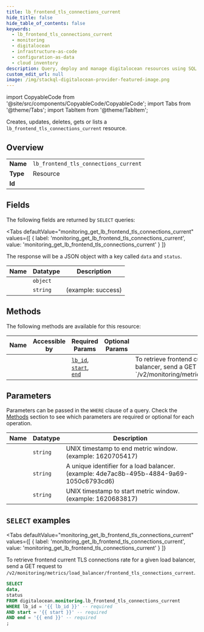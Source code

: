 ```yaml
--- 
title: lb_frontend_tls_connections_current
hide_title: false
hide_table_of_contents: false
keywords:
  - lb_frontend_tls_connections_current
  - monitoring
  - digitalocean
  - infrastructure-as-code
  - configuration-as-data
  - cloud inventory
description: Query, deploy and manage digitalocean resources using SQL
custom_edit_url: null
image: /img/stackql-digitalocean-provider-featured-image.png
---
```


import CopyableCode from '@site/src/components/CopyableCode/CopyableCode';
import Tabs from '@theme/Tabs';
import TabItem from '@theme/TabItem';

Creates, updates, deletes, gets or lists a <code>lb_frontend_tls_connections_current</code> resource.

## Overview
<table><tbody>
<tr><td><b>Name</b></td><td><code>lb_frontend_tls_connections_current</code></td></tr>
<tr><td><b>Type</b></td><td>Resource</td></tr>
<tr><td><b>Id</b></td><td><CopyableCode code="digitalocean.monitoring.lb_frontend_tls_connections_current" /></td></tr>
</tbody></table>

## Fields

The following fields are returned by `SELECT` queries:

<Tabs
    defaultValue="monitoring_get_lb_frontend_tls_connections_current"
    values={[
        { label: 'monitoring_get_lb_frontend_tls_connections_current', value: 'monitoring_get_lb_frontend_tls_connections_current' }
    ]}
>
<TabItem value="monitoring_get_lb_frontend_tls_connections_current">

The response will be a JSON object with a key called `data` and `status`.

<table>
<thead>
    <tr>
    <th>Name</th>
    <th>Datatype</th>
    <th>Description</th>
    </tr>
</thead>
<tbody>
<tr>
    <td><CopyableCode code="data" /></td>
    <td><code>object</code></td>
    <td></td>
</tr>
<tr>
    <td><CopyableCode code="status" /></td>
    <td><code>string</code></td>
    <td> (example: success)</td>
</tr>
</tbody>
</table>
</TabItem>
</Tabs>

## Methods

The following methods are available for this resource:

<table>
<thead>
    <tr>
    <th>Name</th>
    <th>Accessible by</th>
    <th>Required Params</th>
    <th>Optional Params</th>
    <th>Description</th>
    </tr>
</thead>
<tbody>
<tr>
    <td><a href="#monitoring_get_lb_frontend_tls_connections_current"><CopyableCode code="monitoring_get_lb_frontend_tls_connections_current" /></a></td>
    <td><CopyableCode code="select" /></td>
    <td><a href="#parameter-lb_id"><code>lb_id</code></a>, <a href="#parameter-start"><code>start</code></a>, <a href="#parameter-end"><code>end</code></a></td>
    <td></td>
    <td>To retrieve frontend current TLS connections rate for a given load balancer, send a GET request to `/v2/monitoring/metrics/load_balancer/frontend_tls_connections_current`.</td>
</tr>
</tbody>
</table>

## Parameters

Parameters can be passed in the `WHERE` clause of a query. Check the [Methods](#methods) section to see which parameters are required or optional for each operation.

<table>
<thead>
    <tr>
    <th>Name</th>
    <th>Datatype</th>
    <th>Description</th>
    </tr>
</thead>
<tbody>
<tr id="parameter-end">
    <td><CopyableCode code="end" /></td>
    <td><code>string</code></td>
    <td>UNIX timestamp to end metric window. (example: 1620705417)</td>
</tr>
<tr id="parameter-lb_id">
    <td><CopyableCode code="lb_id" /></td>
    <td><code>string</code></td>
    <td>A unique identifier for a load balancer. (example: 4de7ac8b-495b-4884-9a69-1050c6793cd6)</td>
</tr>
<tr id="parameter-start">
    <td><CopyableCode code="start" /></td>
    <td><code>string</code></td>
    <td>UNIX timestamp to start metric window. (example: 1620683817)</td>
</tr>
</tbody>
</table>

## `SELECT` examples

<Tabs
    defaultValue="monitoring_get_lb_frontend_tls_connections_current"
    values={[
        { label: 'monitoring_get_lb_frontend_tls_connections_current', value: 'monitoring_get_lb_frontend_tls_connections_current' }
    ]}
>
<TabItem value="monitoring_get_lb_frontend_tls_connections_current">

To retrieve frontend current TLS connections rate for a given load balancer, send a GET request to `/v2/monitoring/metrics/load_balancer/frontend_tls_connections_current`.

```sql
SELECT
data,
status
FROM digitalocean.monitoring.lb_frontend_tls_connections_current
WHERE lb_id = '{{ lb_id }}' -- required
AND start = '{{ start }}' -- required
AND end = '{{ end }}' -- required
;
```
</TabItem>
</Tabs>
